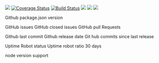 [![](https://img.shields.io/github/package-json/v/:user/:repo.svg)](https://github.com/njhoffman/better-musician-api/package.json)
[![Coverage Status](https://coveralls.io/repos/github/njhoffman/better-musician-api/badge.svg?branch=master)](https://coveralls.io/github/njhoffman/better-musician-api?branch=master)
[![Build Status](https://travis-ci.io/njhoffman/better-musician-api/badge.svg?branch=master)](https://travis-ci.io/njhoffman/better-musician-api?branch=master)
[![](https://img.shields.io/david/:user/:repo.svg)](https://github.com/njhoffman/better-musician-api)
[![](https://img.shields.io/github/languages/code-size/badges/shields.svg)]([![](https://img.shields.io/librariesio/github/phoenixframework/phoenix.svg)](https://github.com/njhoffman/better-musician-api))
[![](https://img.shields.io/github/repo-size/badges/shields.svg)](https://github.com/njhoffman/better-musician-api)

Github package.json version

GitHub issues
GitHub closed issues
GitHub pull Requests

Github last commit
Github release date
Git hub commits since last release

Uptime Robot status
Uptime robot ratio 30 days

node version support

